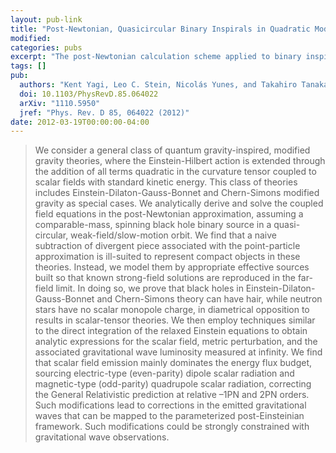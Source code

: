 ```yaml
---
layout: pub-link
title: "Post-Newtonian, Quasicircular Binary Inspirals in Quadratic Modified Gravity"
modified:
categories: pubs
excerpt: "The post-Newtonian calculation scheme applied to binary inspirals in a broad class of almost-GR theories."
tags: []
pub:
  authors: "Kent Yagi, Leo C. Stein, Nicolás Yunes, and Takahiro Tanaka"
  doi: 10.1103/PhysRevD.85.064022
  arXiv: "1110.5950"
  jref: "Phys. Rev. D 85, 064022 (2012)"
date: 2012-03-19T00:00:00-04:00
---
```


> We consider a general class of quantum gravity-inspired, modified
> gravity theories, where the Einstein-Hilbert action is extended
> through the addition of all terms quadratic in the curvature tensor
> coupled to scalar fields with standard kinetic energy. This class of
> theories includes Einstein-Dilaton-Gauss-Bonnet and Chern-Simons
> modified gravity as special cases. We analytically derive and solve
> the coupled field equations in the post-Newtonian approximation,
> assuming a comparable-mass, spinning black hole binary source in a
> quasi-circular, weak-field/slow-motion orbit. We find that a naive
> subtraction of divergent piece associated with the point-particle
> approximation is ill-suited to represent compact objects in these
> theories. Instead, we model them by appropriate effective sources
> built so that known strong-field solutions are reproduced in the
> far-field limit. In doing so, we prove that black holes in
> Einstein-Dilaton-Gauss-Bonnet and Chern-Simons theory can have hair,
> while neutron stars have no scalar monopole charge, in diametrical
> opposition to results in scalar-tensor theories. We then employ
> techniques similar to the direct integration of the relaxed Einstein
> equations to obtain analytic expressions for the scalar field,
> metric perturbation, and the associated gravitational wave
> luminosity measured at infinity. We find that scalar field emission
> mainly dominates the energy flux budget, sourcing electric-type
> (even-parity) dipole scalar radiation and magnetic-type (odd-parity)
> quadrupole scalar radiation, correcting the General Relativistic
> prediction at relative –1PN and 2PN orders. Such modifications lead
> to corrections in the emitted gravitational waves that can be mapped
> to the parameterized post-Einsteinian framework. Such modifications
> could be strongly constrained with gravitational wave observations.
